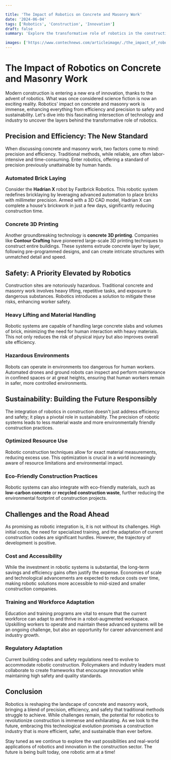 ```yaml
---

title: 'The Impact of Robotics on Concrete and Masonry Work'
date: '2024-06-04'
tags: ['Robotics', 'Construction', 'Innovation']
draft: false
summary: 'Explore the transformative role of robotics in the construction industry, specifically focusing on concrete and masonry work. Uncover the exciting advancements, challenges, and future potential of this technological revolution.'

images: ['https://www.contechnews.com/articleimage/./the_impact_of_robotics_on_concrete_and_masonry_work.webp']
---
```


# The Impact of Robotics on Concrete and Masonry Work

Modern construction is entering a new era of innovation, thanks to the advent of robotics. What was once considered science fiction is now an exciting reality. Robotics' impact on concrete and masonry work is immense, enhancing everything from efficiency and precision to safety and sustainability. Let's dive into this fascinating intersection of technology and industry to uncover the layers behind the transformative role of robotics.

## Precision and Efficiency: The New Standard

When discussing concrete and masonry work, two factors come to mind: precision and efficiency. Traditional methods, while reliable, are often labor-intensive and time-consuming. Enter robotics, offering a standard of precision previously unattainable by human hands.

### Automated Brick Laying

Consider the **Hadrian X** robot by Fastbrick Robotics. This robotic system redefines bricklaying by leveraging advanced automation to place bricks with millimeter precision. Armed with a 3D CAD model, Hadrian X can complete a house's brickwork in just a few days, significantly reducing construction time.

### Concrete 3D Printing

Another groundbreaking technology is **concrete 3D printing**. Companies like **Contour Crafting** have pioneered large-scale 3D printing techniques to construct entire buildings. These systems extrude concrete layer by layer, following pre-programmed designs, and can create intricate structures with unmatched detail and speed.

## Safety: A Priority Elevated by Robotics

Construction sites are notoriously hazardous. Traditional concrete and masonry work involves heavy lifting, repetitive tasks, and exposure to dangerous substances. Robotics introduces a solution to mitigate these risks, enhancing worker safety.

### Heavy Lifting and Material Handling

Robotic systems are capable of handling large concrete slabs and volumes of brick, minimizing the need for human interaction with heavy materials. This not only reduces the risk of physical injury but also improves overall site efficiency.

### Hazardous Environments

Robots can operate in environments too dangerous for human workers. Automated drones and ground robots can inspect and perform maintenance in confined spaces or at great heights, ensuring that human workers remain in safer, more controlled environments.

## Sustainability: Building the Future Responsibly

The integration of robotics in construction doesn't just address efficiency and safety; it plays a pivotal role in sustainability. The precision of robotic systems leads to less material waste and more environmentally friendly construction practices.

### Optimized Resource Use

Robotic construction techniques allow for exact material measurements, reducing excess use. This optimization is crucial in a world increasingly aware of resource limitations and environmental impact.

### Eco-Friendly Construction Practices

Robotic systems can also integrate with eco-friendly materials, such as **low-carbon concrete** or **recycled construction waste**, further reducing the environmental footprint of construction projects.

## Challenges and the Road Ahead

As promising as robotic integration is, it is not without its challenges. High initial costs, the need for specialized training, and the adaptation of current construction codes are significant hurdles. However, the trajectory of development is positive.

### Cost and Accessibility

While the investment in robotic systems is substantial, the long-term savings and efficiency gains often justify the expense. Economies of scale and technological advancements are expected to reduce costs over time, making robotic solutions more accessible to mid-sized and smaller construction companies.

### Training and Workforce Adaptation

Education and training programs are vital to ensure that the current workforce can adapt to and thrive in a robot-augmented workspace. Upskilling workers to operate and maintain these advanced systems will be an ongoing challenge, but also an opportunity for career advancement and industry growth.

### Regulatory Adaptation

Current building codes and safety regulations need to evolve to accommodate robotic construction. Policymakers and industry leaders must collaborate to create frameworks that encourage innovation while maintaining high safety and quality standards.

## Conclusion

Robotics is reshaping the landscape of concrete and masonry work, bringing a blend of precision, efficiency, and safety that traditional methods struggle to achieve. While challenges remain, the potential for robotics to revolutionize construction is immense and exhilarating. As we look to the future, embracing this technological evolution promises a construction industry that is more efficient, safer, and sustainable than ever before.

Stay tuned as we continue to explore the vast possibilities and real-world applications of robotics and innovation in the construction sector. The future is being built today, one robotic arm at a time!